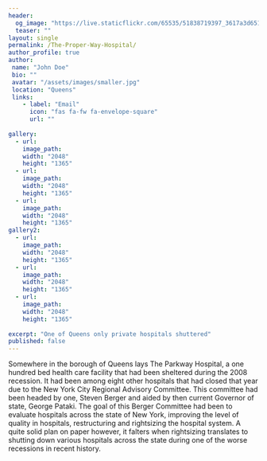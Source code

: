 ```yaml
---
header:
  og_image: "https://live.staticflickr.com/65535/51838719397_3617a3d651_o.jpg"
  teaser: ""
layout: single
permalink: /The-Proper-Way-Hospital/
author_profile: true
author: 
 name: "John Doe"
 bio: ""
 avatar: "/assets/images/smaller.jpg"
 location: "Queens"  
 links:
    - label: "Email"
      icon: "fas fa-fw fa-envelope-square"
      url: ""
    
gallery:
  - url:  
    image_path: 
    width: "2048"
    height: "1365"
  - url:  
    image_path: 
    width: "2048"
    height: "1365"
  - url:  
    image_path: 
    width: "2048"
    height: "1365"
gallery2:
  - url:  
    image_path: 
    width: "2048"
    height: "1365"
  - url:  
    image_path: 
    width: "2048"
    height: "1365"
  - url:  
    image_path: 
    width: "2048"
    height: "1365"
      
excerpt: "One of Queens only private hospitals shuttered"       
published: false
---
```

Somewhere in the borough of Queens lays The Parkway Hospital, a one hundred bed health care facility that had been sheltered during the 2008 recession. It had been among eight other hospitals that had closed that year due to the New York City Regional Advisory Committee. This committee had been headed by one, Steven Berger and aided by then current Governor of state, George Pataki. The goal of this Berger Committee had been to evaluate hospitals across the state of New York, improving the level of quality in hospitals, restructuring and rightsizing the hospital system. A quite solid plan on paper however, it falters when rightsizing translates to shutting down various hospitals across the state during one of the worse recessions in recent history. 
